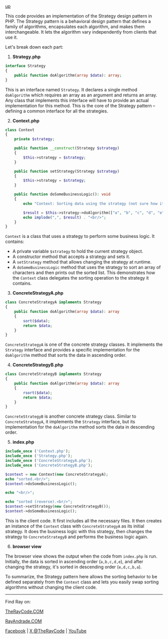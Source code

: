 [up](../README.md)

This code provides an implementation of the Strategy design pattern in PHP. The Strategy pattern is a behavioral design pattern that defines a family of algorithms, encapsulates each algorithm, and makes them interchangeable. It lets the algorithm vary independently from clients that use it.

Let's break down each part:

1. **Strategy.php**

```php
interface Strategy
{
    public function doAlgorithm(array $data): array;
}
```

This is an interface named `Strategy`. It declares a single method `doAlgorithm` which requires an array as an argument and returns an array. Any class that implements this interface will have to provide an actual implementation for this method. This is the core of the Strategy pattern – defining a common interface for all the strategies.

2. **Context.php**

```php
class Context
{
    private $strategy;

    public function __construct(Strategy $strategy)
    {
        $this->strategy = $strategy;
    }

    public function setStrategy(Strategy $strategy)
    {
        $this->strategy = $strategy;
    }

    public function doSomeBusinessLogic(): void
    {
        echo "Context: Sorting data using the strategy (not sure how it'll do it)<br/>";

        $result = $this->strategy->doAlgorithm(["a", "b", "c", "d", "e"]);
        echo implode(",", $result) . "<br/>";
    }
}
```

`Context` is a class that uses a strategy to perform some business logic. It contains:
- A private variable `$strategy` to hold the current strategy object.
- A constructor method that accepts a strategy and sets it.
- A `setStrategy` method that allows changing the strategy at runtime.
- A `doSomeBusinessLogic` method that uses the strategy to sort an array of characters and then prints out the sorted list. This demonstrates how the `Context` class delegates the sorting operation to the strategy it contains.

3. **ConcreteStrategyA.php**

```php
class ConcreteStrategyA implements Strategy
{
    public function doAlgorithm(array $data): array
    {
        sort($data);
        return $data;
    }
}
```

`ConcreteStrategyA` is one of the concrete strategy classes. It implements the `Strategy` interface and provides a specific implementation for the `doAlgorithm` method that sorts the data in ascending order.

4. **ConcreteStrategyB.php**

```php
class ConcreteStrategyB implements Strategy
{
    public function doAlgorithm(array $data): array
    {
        rsort($data);
        return $data;
    }
}
```

`ConcreteStrategyB` is another concrete strategy class. Similar to `ConcreteStrategyA`, it implements the `Strategy` interface, but its implementation for the `doAlgorithm` method sorts the data in descending order.

5. **index.php**

```php
include_once ('Context.php');
include_once ('Strategy.php');
include_once ('ConcreteStrategyA.php');
include_once ('ConcreteStrategyB.php');

$context = new Context(new ConcreteStrategyA);
echo "sorted.<br/>";
$context->doSomeBusinessLogic();

echo "<br/>";

echo "sorted (reverse).<br/>";
$context->setStrategy(new ConcreteStrategyB());
$context->doSomeBusinessLogic();
```

This is the client code. It first includes all the necessary files. It then creates an instance of the `Context` class with `ConcreteStrategyA` as its initial strategy. It does the business logic with this strategy, then changes the strategy to `ConcreteStrategyB` and performs the business logic again.

6. **browser view**

The browser view shows the output when the code from `index.php` is run. Initially, the data is sorted in ascending order (`a,b,c,d,e`), and after changing the strategy, it's sorted in descending order (`e,d,c,b,a`).

To summarize, the Strategy pattern here allows the sorting behavior to be defined separately from the `Context` class and lets you easily swap sorting algorithms without changing the client code.

----------------------------------------------------------------------------------------------------

Find Ray on:

[TheRayCode.COM](https://www.TheRayCode.org)

[RayAndrade.COM](https://www.RayAndrade.com)

[Facebook](https://www.facebook.com/TheRayCode/) | [X @TheRayCode](https://www.x.com/TheRayCode/) | [YouTube](https://www.youtube.com/TheRayCode/)


